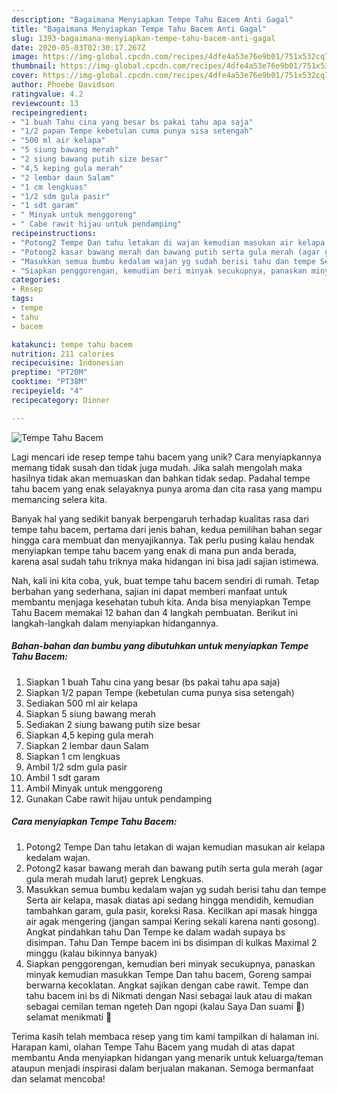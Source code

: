 ```yaml
---
description: "Bagaimana Menyiapkan Tempe Tahu Bacem Anti Gagal"
title: "Bagaimana Menyiapkan Tempe Tahu Bacem Anti Gagal"
slug: 1393-bagaimana-menyiapkan-tempe-tahu-bacem-anti-gagal
date: 2020-05-03T02:30:17.267Z
image: https://img-global.cpcdn.com/recipes/4dfe4a53e76e9b01/751x532cq70/tempe-tahu-bacem-foto-resep-utama.jpg
thumbnail: https://img-global.cpcdn.com/recipes/4dfe4a53e76e9b01/751x532cq70/tempe-tahu-bacem-foto-resep-utama.jpg
cover: https://img-global.cpcdn.com/recipes/4dfe4a53e76e9b01/751x532cq70/tempe-tahu-bacem-foto-resep-utama.jpg
author: Phoebe Davidson
ratingvalue: 4.2
reviewcount: 13
recipeingredient:
- "1 buah Tahu cina yang besar bs pakai tahu apa saja"
- "1/2 papan Tempe kebetulan cuma punya sisa setengah"
- "500 ml air kelapa"
- "5 siung bawang merah"
- "2 siung bawang putih size besar"
- "4,5 keping gula merah"
- "2 lembar daun Salam"
- "1 cm lengkuas"
- "1/2 sdm gula pasir"
- "1 sdt garam"
- " Minyak untuk menggoreng"
- " Cabe rawit hijau untuk pendamping"
recipeinstructions:
- "Potong2 Tempe Dan tahu letakan di wajan kemudian masukan air kelapa kedalam wajan."
- "Potong2 kasar bawang merah dan bawang putih serta gula merah (agar gula merah mudah larut) geprek Lengkuas."
- "Masukkan semua bumbu kedalam wajan yg sudah berisi tahu dan tempe Serta air kelapa, masak diatas api sedang hingga mendidih, kemudian tambahkan garam, gula pasir, koreksi Rasa. Kecilkan api masak hingga air agak mengering (jangan sampai Kering sekali karena nanti gosong). Angkat pindahkan tahu Dan Tempe ke dalam wadah supaya bs disimpan. Tahu Dan Tempe bacem ini bs disimpan di kulkas Maximal 2 minggu (kalau bikinnya banyak)"
- "Siapkan penggorengan, kemudian beri minyak secukupnya, panaskan minyak kemudian masukkan Tempe Dan tahu bacem, Goreng sampai berwarna kecoklatan. Angkat sajikan dengan cabe rawit. Tempe dan tahu bacem ini bs di Nikmati dengan Nasi sebagai lauk atau di makan sebagai cemilan teman ngeteh Dan ngopi (kalau Saya Dan suami 🤭) selamat menikmati 🤤"
categories:
- Resep
tags:
- tempe
- tahu
- bacem

katakunci: tempe tahu bacem 
nutrition: 211 calories
recipecuisine: Indonesian
preptime: "PT20M"
cooktime: "PT38M"
recipeyield: "4"
recipecategory: Dinner

---
```



![Tempe Tahu Bacem](https://img-global.cpcdn.com/recipes/4dfe4a53e76e9b01/751x532cq70/tempe-tahu-bacem-foto-resep-utama.jpg)

Lagi mencari ide resep tempe tahu bacem yang unik? Cara menyiapkannya memang tidak susah dan tidak juga mudah. Jika salah mengolah maka hasilnya tidak akan memuaskan dan bahkan tidak sedap. Padahal tempe tahu bacem yang enak selayaknya punya aroma dan cita rasa yang mampu memancing selera kita.



Banyak hal yang sedikit banyak berpengaruh terhadap kualitas rasa dari tempe tahu bacem, pertama dari jenis bahan, kedua pemilihan bahan segar hingga cara membuat dan menyajikannya. Tak perlu pusing kalau hendak menyiapkan tempe tahu bacem yang enak di mana pun anda berada, karena asal sudah tahu triknya maka hidangan ini bisa jadi sajian istimewa.


Nah, kali ini kita coba, yuk, buat tempe tahu bacem sendiri di rumah. Tetap berbahan yang sederhana, sajian ini dapat memberi manfaat untuk membantu menjaga kesehatan tubuh kita. Anda bisa menyiapkan Tempe Tahu Bacem memakai 12 bahan dan 4 langkah pembuatan. Berikut ini langkah-langkah dalam menyiapkan hidangannya.

<!--inarticleads1-->

##### Bahan-bahan dan bumbu yang dibutuhkan untuk menyiapkan Tempe Tahu Bacem:

1. Siapkan 1 buah Tahu cina yang besar (bs pakai tahu apa saja)
1. Siapkan 1/2 papan Tempe (kebetulan cuma punya sisa setengah)
1. Sediakan 500 ml air kelapa
1. Siapkan 5 siung bawang merah
1. Sediakan 2 siung bawang putih size besar
1. Siapkan 4,5 keping gula merah
1. Siapkan 2 lembar daun Salam
1. Siapkan 1 cm lengkuas
1. Ambil 1/2 sdm gula pasir
1. Ambil 1 sdt garam
1. Ambil  Minyak untuk menggoreng
1. Gunakan  Cabe rawit hijau untuk pendamping




<!--inarticleads2-->

##### Cara menyiapkan Tempe Tahu Bacem:

1. Potong2 Tempe Dan tahu letakan di wajan kemudian masukan air kelapa kedalam wajan.
1. Potong2 kasar bawang merah dan bawang putih serta gula merah (agar gula merah mudah larut) geprek Lengkuas.
1. Masukkan semua bumbu kedalam wajan yg sudah berisi tahu dan tempe Serta air kelapa, masak diatas api sedang hingga mendidih, kemudian tambahkan garam, gula pasir, koreksi Rasa. Kecilkan api masak hingga air agak mengering (jangan sampai Kering sekali karena nanti gosong). Angkat pindahkan tahu Dan Tempe ke dalam wadah supaya bs disimpan. Tahu Dan Tempe bacem ini bs disimpan di kulkas Maximal 2 minggu (kalau bikinnya banyak)
1. Siapkan penggorengan, kemudian beri minyak secukupnya, panaskan minyak kemudian masukkan Tempe Dan tahu bacem, Goreng sampai berwarna kecoklatan. Angkat sajikan dengan cabe rawit. Tempe dan tahu bacem ini bs di Nikmati dengan Nasi sebagai lauk atau di makan sebagai cemilan teman ngeteh Dan ngopi (kalau Saya Dan suami 🤭) selamat menikmati 🤤




Terima kasih telah membaca resep yang tim kami tampilkan di halaman ini. Harapan kami, olahan Tempe Tahu Bacem yang mudah di atas dapat membantu Anda menyiapkan hidangan yang menarik untuk keluarga/teman ataupun menjadi inspirasi dalam berjualan makanan. Semoga bermanfaat dan selamat mencoba!
